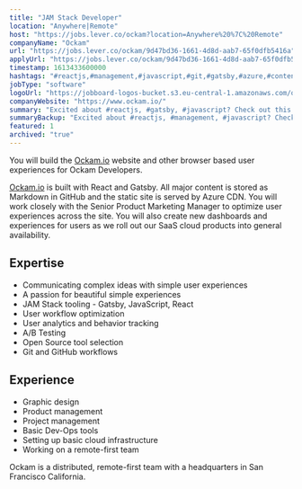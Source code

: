 ```yaml
---
title: "JAM Stack Developer"
location: "Anywhere|Remote"
host: "https://jobs.lever.co/ockam?location=Anywhere%20%7C%20Remote"
companyName: "Ockam"
url: "https://jobs.lever.co/ockam/9d47bd36-1661-4d8d-aab7-65f0dfb5416a"
applyUrl: "https://jobs.lever.co/ockam/9d47bd36-1661-4d8d-aab7-65f0dfb5416a/apply"
timestamp: 1613433600000
hashtags: "#reactjs,#management,#javascript,#git,#gatsby,#azure,#content,#ui/ux,#marketing,#analysis"
jobType: "software"
logoUrl: "https://jobboard-logos-bucket.s3.eu-central-1.amazonaws.com/ockam"
companyWebsite: "https://www.ockam.io/"
summary: "Excited about #reactjs, #gatsby, #javascript? Check out this job post!"
summaryBackup: "Excited about #reactjs, #management, #javascript? Check out this job post!"
featured: 1
archived: "true"
---
```


You will build the [Ockam.io](http://Ockam.io) website and other browser based user experiences for Ockam Developers.

[Ockam.io](http://Ockam.io) is built with React and Gatsby. All major content is stored as Markdown in GitHub and the static site is served by Azure CDN. You will work closely with the Senior Product Marketing Manager to optimize user experiences across the site. You will also create new dashboards and experiences for users as we roll out our SaaS cloud products into general availability.

## Expertise

*   Communicating complex ideas with simple user experiences
*   A passion for beautiful simple experiences
*   JAM Stack tooling - Gatsby, JavaScript, React
*   User workflow optimization
*   User analytics and behavior tracking
*   A/B Testing
*   Open Source tool selection
*   Git and GitHub workflows

## Experience

*   Graphic design
*   Product management
*   Project management
*   Basic Dev-Ops tools
*   Setting up basic cloud infrastructure
*   Working on a remote-first team

Ockam is a distributed, remote-first team with a headquarters in San Francisco California.
